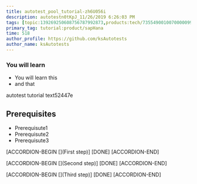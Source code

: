 ```yaml
---
title: autotest_pool_tutorial-zh6U056i
description: autotestn0tKpJ_11/26/2019 6:26:03 PM
tags: [topic:139269250608756787992873,products:tech/73554900100700000996,tutorial:experience/advanced]
primary_tag: tutorial:product/sapHana
time: 518
author_profile: https://github.com/ksAutotests
author_name: ksAutotests
---
```

### You will learn
- You will learn this
- and that

autotest tutorial text52447e

## Prerequisites
- Prerequisute1
- Prerequisute2
- Prerequisute3

[ACCORDION-BEGIN [](First step)]
[DONE]
[ACCORDION-END]

[ACCORDION-BEGIN [](Second step)]
[DONE]
[ACCORDION-END]

[ACCORDION-BEGIN [](Third step)]
[DONE]
[ACCORDION-END]

